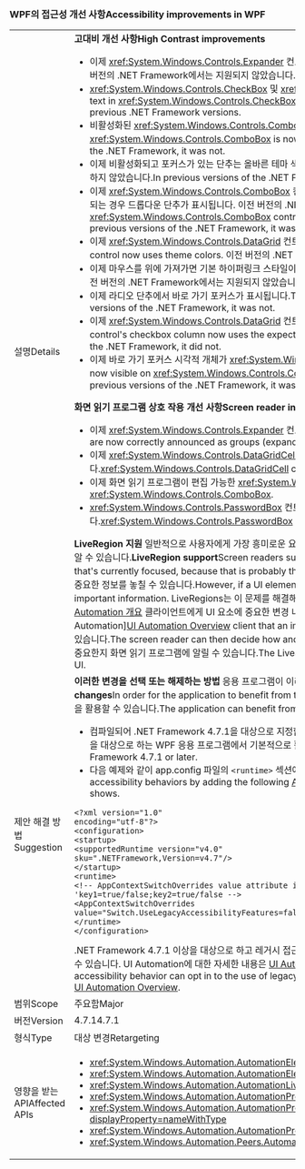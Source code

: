 ### <a name="accessibility-improvements-in-wpf"></a><span data-ttu-id="6bba6-101">WPF의 접근성 개선 사항</span><span class="sxs-lookup"><span data-stu-id="6bba6-101">Accessibility improvements in WPF</span></span>

|   |   |
|---|---|
|<span data-ttu-id="6bba6-102">설명</span><span class="sxs-lookup"><span data-stu-id="6bba6-102">Details</span></span>|<span data-ttu-id="6bba6-103"><strong>고대비 개선 사항</strong></span><span class="sxs-lookup"><span data-stu-id="6bba6-103"><strong>High Contrast improvements</strong></span></span><ul><li><span data-ttu-id="6bba6-104">이제 <xref:System.Windows.Controls.Expander> 컨트롤에 대한 포커스가 표시됩니다.</span><span class="sxs-lookup"><span data-stu-id="6bba6-104">The focus for the <xref:System.Windows.Controls.Expander> control is now visible.</span></span> <span data-ttu-id="6bba6-105">이전 버전의 .NET Framework에서는 지원되지 않았습니다.</span><span class="sxs-lookup"><span data-stu-id="6bba6-105">In previous versions of the .NET Framework, it was not.</span></span></li><li><span data-ttu-id="6bba6-106"><xref:System.Windows.Controls.CheckBox> 및 <xref:System.Windows.Controls.RadioButton> 컨트롤의 텍스트를 선택하면 이전 .NET Framework 버전보다 보기 쉽습니다.</span><span class="sxs-lookup"><span data-stu-id="6bba6-106">The text in <xref:System.Windows.Controls.CheckBox> and <xref:System.Windows.Controls.RadioButton> controls when they are selected is now easier to see than in previous .NET Framework versions.</span></span></li><li><span data-ttu-id="6bba6-107">비활성화된 <xref:System.Windows.Controls.ComboBox>의 테두리는 이제 비활성화된 텍스트와 동일한 색입니다.</span><span class="sxs-lookup"><span data-stu-id="6bba6-107">The border of a disabled <xref:System.Windows.Controls.ComboBox> is now the same color as the disabled text.</span></span> <span data-ttu-id="6bba6-108">이전 버전의 .NET Framework에서는 지원되지 않았습니다.</span><span class="sxs-lookup"><span data-stu-id="6bba6-108">In previous versions of the .NET Framework, it was not.</span></span></li><li><span data-ttu-id="6bba6-109">이제 비활성화되고 포커스가 있는 단추는 올바른 테마 색을 사용합니다.</span><span class="sxs-lookup"><span data-stu-id="6bba6-109">Disabled and focused buttons now use the correct theme color.</span></span> <span data-ttu-id="6bba6-110">이전 버전의 .NET Framework에서는 지원하지 않았습니다.</span><span class="sxs-lookup"><span data-stu-id="6bba6-110">In previous versions of the .NET Framework, they did not.</span></span></li><li><span data-ttu-id="6bba6-111">이제 <xref:System.Windows.Controls.ComboBox> 컨트롤의 스타일이 <xref:System.Windows.Controls.ToolBar.ComboBoxStyleKey?displayProperty=nameWithType>로 설정되는 경우 드롭다운 단추가 표시됩니다. 이전 버전의 .NET Framework에서는 지원되지 않았습니다.</span><span class="sxs-lookup"><span data-stu-id="6bba6-111">The dropdown button is now visible when a <xref:System.Windows.Controls.ComboBox> control's style is set to <xref:System.Windows.Controls.ToolBar.ComboBoxStyleKey?displayProperty=nameWithType>, In previous versions of the .NET Framework, it was not.</span></span></li><li><span data-ttu-id="6bba6-112">이제 <xref:System.Windows.Controls.DataGrid> 컨트롤의 정렬 표시기 화살표는 테마 색을 사용합니다.</span><span class="sxs-lookup"><span data-stu-id="6bba6-112">The sort indicator arrow in a <xref:System.Windows.Controls.DataGrid> control now uses theme colors.</span></span> <span data-ttu-id="6bba6-113">이전 버전의 .NET Framework에서는 지원되지 않았습니다.</span><span class="sxs-lookup"><span data-stu-id="6bba6-113">In previous versions of the .NET Framework, it did not.</span></span></li><li><span data-ttu-id="6bba6-114">이제 마우스를 위에 가져가면 기본 하이퍼링크 스타일이 올바른 테마 색으로 변경됩니다.</span><span class="sxs-lookup"><span data-stu-id="6bba6-114">The default hyperlink style now changes to the correct theme color on mouse over.</span></span> <span data-ttu-id="6bba6-115">이전 버전의 .NET Framework에서는 지원되지 않았습니다.</span><span class="sxs-lookup"><span data-stu-id="6bba6-115">In previous versions of the .NET Framework, it did not.</span></span></li><li><span data-ttu-id="6bba6-116">이제 라디오 단추에서 바로 가기 포커스가 표시됩니다.</span><span class="sxs-lookup"><span data-stu-id="6bba6-116">The Keyboard focus on radio buttons is now visible.</span></span> <span data-ttu-id="6bba6-117">이전 버전의 .NET Framework에서는 지원되지 않았습니다.</span><span class="sxs-lookup"><span data-stu-id="6bba6-117">In previous versions of the .NET Framework, it was not.</span></span></li><li><span data-ttu-id="6bba6-118">이제 <xref:System.Windows.Controls.DataGrid> 컨트롤의 확인란 열은 바로 가기 포커스 피드백에 예상되는 색을 사용합니다.</span><span class="sxs-lookup"><span data-stu-id="6bba6-118">The <xref:System.Windows.Controls.DataGrid> control's checkbox column now uses the expected colors for keyboard focus feedback.</span></span> <span data-ttu-id="6bba6-119">이전 버전의 .NET Framework에서는 지원되지 않았습니다.</span><span class="sxs-lookup"><span data-stu-id="6bba6-119">In previous versions of the .NET Framework, it did not.</span></span></li><li><span data-ttu-id="6bba6-120">이제 바로 가기 포커스 시각적 개체가 <xref:System.Windows.Controls.ComboBox> 및 <xref:System.Windows.Controls.ListBox>에 표시됩니다.</span><span class="sxs-lookup"><span data-stu-id="6bba6-120">the Keyboard focus visuals are now visible on <xref:System.Windows.Controls.ComboBox> and <xref:System.Windows.Controls.ListBox>.</span></span> <span data-ttu-id="6bba6-121">이전 버전의 .NET Framework에서는 지원되지 않았습니다.</span><span class="sxs-lookup"><span data-stu-id="6bba6-121">In previous versions of the .NET Framework, it was not.</span></span></li></ul><span data-ttu-id="6bba6-122"><strong>화면 읽기 프로그램 상호 작용 개선 사항</strong></span><span class="sxs-lookup"><span data-stu-id="6bba6-122"><strong>Screen reader interaction improvements</strong></span></span><ul><li><span data-ttu-id="6bba6-123">이제 <xref:System.Windows.Controls.Expander> 컨트롤은 화면 읽기 프로그램에서 그룹(확장/축소)으로 올바르게 추가됩니다.</span><span class="sxs-lookup"><span data-stu-id="6bba6-123"><xref:System.Windows.Controls.Expander> controls are now correctly announced as groups (expand/collapse) by screen readers.</span></span></li><li><span data-ttu-id="6bba6-124">이제 <xref:System.Windows.Controls.DataGridCell> 컨트롤은 화면 읽기 프로그램에서 데이터 그리드(지역화됨)으로 올바르게 추가됩니다.</span><span class="sxs-lookup"><span data-stu-id="6bba6-124"><xref:System.Windows.Controls.DataGridCell> controls are now correctly announced as data grid cell (localized) by screen readers.</span></span></li><li><span data-ttu-id="6bba6-125">이제 화면 읽기 프로그램이 편집 가능한 <xref:System.Windows.Controls.ComboBox>의 이름을 추가합니다.</span><span class="sxs-lookup"><span data-stu-id="6bba6-125">Screen readers will now announce the name of an editable <xref:System.Windows.Controls.ComboBox>.</span></span></li><li><span data-ttu-id="6bba6-126"><xref:System.Windows.Controls.PasswordBox> 컨트롤은 더 이상 화면 읽기 프로그램에서 &quot;보기의 항목 없음&quot;으로 추가되지 않습니다.</span><span class="sxs-lookup"><span data-stu-id="6bba6-126"><xref:System.Windows.Controls.PasswordBox> controls are no longer announced as &quot;no item in view&quot; by screen readers.</span></span></li></ul><span data-ttu-id="6bba6-127"><strong>LiveRegion 지원</strong> 일반적으로 사용자에게 가장 흥미로운 요소이기 때문에 현재 포커스된 UI에 대한 항목을 설명하여 내레이터와 같은 화면 읽기 프로그램을 통해 응용 프로그램의 UI 콘텐츠를 알 수 있습니다.</span><span class="sxs-lookup"><span data-stu-id="6bba6-127"><strong>LiveRegion support</strong>Screen readers such as Narrator help people know the UI contents of an application, usually by describing something about the UI that's currently focused, because that is probably the element of most interest to the user.</span></span> <span data-ttu-id="6bba6-128">그러나 화면에서 UI 요소가 변경되고 포커스가 없는 경우 사용자는 알림을 받지 못하고 중요한 정보를 놓칠 수 있습니다.</span><span class="sxs-lookup"><span data-stu-id="6bba6-128">However, if a UI element changes somewhere in the screen and it does not have the focus, the user may not be informed and miss important information.</span></span> <span data-ttu-id="6bba6-129">LiveRegions는 이 문제를 해결해야 합니다.</span><span class="sxs-lookup"><span data-stu-id="6bba6-129">LiveRegions are meant to solve this problem.</span></span> <span data-ttu-id="6bba6-130">개발자는 화면 읽기 프로그램 또는 다른 [UI Automation][UI Automation 개요](~/docs/framework/ui-automation/ui-automation-overview.md) 클라이언트에게 UI 요소에 중요한 변경 내용이 만들어졌음을 알리는 데 사용할 수 있습니다.</span><span class="sxs-lookup"><span data-stu-id="6bba6-130">A developer can use them to inform the screen reader or any other [UI Automation][UI Automation Overview](~/docs/framework/ui-automation/ui-automation-overview.md) client that an important change has been made to a UI element.</span></span> <span data-ttu-id="6bba6-131">화면 판독기는 사용자에게 이 변경 내용을 알리는 방법 및 시점을 결정할 수 있습니다.</span><span class="sxs-lookup"><span data-stu-id="6bba6-131">The screen reader can then decide how and when to inform the user of this change.</span></span> <span data-ttu-id="6bba6-132">또한 LiveSetting 속성을 통해 UI에 대한 변경 내용을 사용자에게 알리는 것이 얼마나 중요한지 화면 읽기 프로그램에 알릴 수 있습니다.</span><span class="sxs-lookup"><span data-stu-id="6bba6-132">The LiveSetting property also lets the screen reader know how important it is to inform the user of the change made to the UI.</span></span>|
|<span data-ttu-id="6bba6-133">제안 해결 방법</span><span class="sxs-lookup"><span data-stu-id="6bba6-133">Suggestion</span></span>|<span data-ttu-id="6bba6-134"><strong>이러한 변경을 선택 또는 해제하는 방법</strong> 응용 프로그램이 이러한 변경의 이점을 활용하도록 하기 위해 .NET Framework 4.7.1 이상에서 실행해야 합니다.</span><span class="sxs-lookup"><span data-stu-id="6bba6-134"><strong>How to opt in or out of these changes</strong>In order for the application to benefit from these changes, it must run on the .NET Framework 4.7.1 or later.</span></span> <span data-ttu-id="6bba6-135">응용 프로그램은 다음과 같은 방법으로 이러한 변경의 이점을 활용할 수 있습니다.</span><span class="sxs-lookup"><span data-stu-id="6bba6-135">The application can benefit from these changes in either of the following ways:</span></span><ul><li><span data-ttu-id="6bba6-136">컴파일되어 .NET Framework 4.7.1을 대상으로 지정합니다.</span><span class="sxs-lookup"><span data-stu-id="6bba6-136">It is recompiled to target the .NET Framework 4.7.1.</span></span> <span data-ttu-id="6bba6-137">이러한 서비스 효율성 변경 내용은 .NET Framework 4.7.1 이상을 대상으로 하는 WPF 응용 프로그램에서 기본적으로 활성화됩니다.</span><span class="sxs-lookup"><span data-stu-id="6bba6-137">These accessibility changes are enabled by default on WPF applications that target the .NET Framework 4.7.1 or later.</span></span></li><li><span data-ttu-id="6bba6-138">다음 예제와 같이 app.config 파일의 <code>&lt;runtime&gt;</code> 섹션에서 [AppContext 스위치](~/docs/framework/configure-apps/file-schema/runtime/appcontextswitchoverrides-element.md)를 추가하고 이를 false로 설정하여 레거시 접근성 동작을 옵트아웃합니다.</span><span class="sxs-lookup"><span data-stu-id="6bba6-138">It opts out of the legacy accessibility behaviors by adding the following [AppContext Switch](~/docs/framework/configure-apps/file-schema/runtime/appcontextswitchoverrides-element.md) in the <code>&lt;runtime&gt;</code> section of the app config file and setting it to false, as the following example shows.</span></span></li></ul><pre><code>&lt;?xml version=&quot;1.0&quot; encoding=&quot;utf-8&quot;?&gt;&#13;&#10;&lt;configuration&gt;&#13;&#10;&lt;startup&gt;&#13;&#10;&lt;supportedRuntime version=&quot;v4.0&quot; sku=&quot;.NETFramework,Version=v4.7&quot;/&gt;&#13;&#10;&lt;/startup&gt;&#13;&#10;&lt;runtime&gt;&#13;&#10;&lt;!-- AppContextSwitchOverrides value attribute is in the form of &#39;key1=true/false;key2=true/false  --&gt;&#13;&#10;&lt;AppContextSwitchOverrides value=&quot;Switch.UseLegacyAccessibilityFeatures=false&quot; /&gt;&#13;&#10;&lt;/runtime&gt;&#13;&#10;&lt;/configuration&gt;&#13;&#10;</code></pre><span data-ttu-id="6bba6-139">.NET Framework 4.7.1 이상을 대상으로 하고 레거시 접근성 동작을 유지하려는 응용 프로그램은 이 AppContext 스위치를 <code>true</code>로 명확하게 설정하여 레거시 접근성 기능 사용을 옵트인할 수 있습니다. UI Automation에 대한 자세한 내용은 [UI Automation 개요](~/docs/framework/ui-automation/ui-automation-overview.md)를 참조하세요.</span><span class="sxs-lookup"><span data-stu-id="6bba6-139">Applications that target the .NET Framework 4.7.1 or later and want to preserve the legacy accessibility behavior can opt in to the use of legacy accessibility features by explicitly setting this AppContext switch to <code>true</code>.For an overview of UI automation, see the [UI Automation Overview](~/docs/framework/ui-automation/ui-automation-overview.md).</span></span>|
|<span data-ttu-id="6bba6-140">범위</span><span class="sxs-lookup"><span data-stu-id="6bba6-140">Scope</span></span>|<span data-ttu-id="6bba6-141">주요함</span><span class="sxs-lookup"><span data-stu-id="6bba6-141">Major</span></span>|
|<span data-ttu-id="6bba6-142">버전</span><span class="sxs-lookup"><span data-stu-id="6bba6-142">Version</span></span>|<span data-ttu-id="6bba6-143">4.7.1</span><span class="sxs-lookup"><span data-stu-id="6bba6-143">4.7.1</span></span>|
|<span data-ttu-id="6bba6-144">형식</span><span class="sxs-lookup"><span data-stu-id="6bba6-144">Type</span></span>|<span data-ttu-id="6bba6-145">대상 변경</span><span class="sxs-lookup"><span data-stu-id="6bba6-145">Retargeting</span></span>|
|<span data-ttu-id="6bba6-146">영향을 받는 API</span><span class="sxs-lookup"><span data-stu-id="6bba6-146">Affected APIs</span></span>|<ul><li><xref:System.Windows.Automation.AutomationElementIdentifiers.LiveSettingProperty?displayProperty=nameWithType></li><li><xref:System.Windows.Automation.AutomationElementIdentifiers.LiveRegionChangedEvent?displayProperty=nameWithType></li><li><xref:System.Windows.Automation.AutomationLiveSetting?displayProperty=nameWithType></li><li><xref:System.Windows.Automation.AutomationProperties.LiveSettingProperty?displayProperty=nameWithType></li><li><xref:System.Windows.Automation.AutomationProperties.SetLiveSetting(System.Windows.DependencyObject,System.Windows.Automation.AutomationLiveSetting)?displayProperty=nameWithType></li><li><xref:System.Windows.Automation.AutomationProperties.GetLiveSetting(System.Windows.DependencyObject)?displayProperty=nameWithType></li><li><xref:System.Windows.Automation.Peers.AutomationPeer.GetLiveSettingCore?displayProperty=nameWithType></li></ul>|

